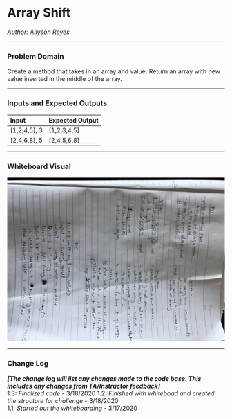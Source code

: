 # Array Shift

*Author: Allyson Reyes*

---

### Problem Domain
Create a method that takes in an array and value. Return an array with new value inserted in the middle of the array.


---

### Inputs and Expected Outputs

| Input | Expected Output |
| :----------- | :----------- |
| [1,2,4,5], 3 | [1,2,3,4,5] |
| [2,4,6,8], 5 | [2,4,5,6,8] |


---


### Whiteboard Visual
![Array Shift](../../assets/arrayshift.jpg)


---

### Change Log
***[The change log will list any changes made to the code base. This includes any changes from TA/Instructor feedback]***  
1.3: *Finalized code* - 3/18/2020
1.2: *Finished with whiteboad and created the structure for challenge* - 3/18/2020  
1.1: *Started out the whiteboarding* - 3/17/2020

